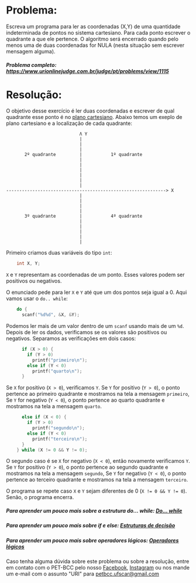 # Problema:

Escreva um programa para ler as coordenadas (X,Y) de uma quantidade indeterminada de pontos no sistema cartesiano. Para cada ponto escrever o quadrante a que ele pertence. O algoritmo será encerrado quando pelo menos uma de duas coordenadas for NULA (nesta situação sem escrever mensagem alguma).

##### Problema completo: https://www.urionlinejudge.com.br/judge/pt/problems/view/1115

# Resolução:

O objetivo desse exercício é ler duas coordenadas e escrever de qual quadrante esse ponto é no [plano cartesiano](https://brasilescola.uol.com.br/o-que-e/matematica/o-que-e-plano-cartesiano.htm). Abaixo temos um exeplo de plano cartesiano e a localização de cada quadrante:
```
                            Λ Y
                            |
                            |
                            |
       2º quadrante         |           1º quadrante
                            |
                            |
                            |
                            |
                            |
                            |
-------------------------------------------------------------> X
                            |
                            |
                            |
                            |
       3º quadrante         |           4º quadrante
                            |
                            |
                            |
                            |
                            |
```
Primeiro criamos duas variáveis do tipo `int`:
```c
    int X, Y;
```
`X` e `Y` representam as coordenadas de um ponto. Esses valores podem ser positivos ou negativos.

O enunciado pede para ler `X` e `Y` até que um dos pontos seja igual a 0. Aqui vamos usar o `do.. while`:
```c
    do {
      scanf("%d%d", &X, &Y);
```
Podemos ler mais de um valor dentro de um `scanf` usando mais de um `%d`. Depois de ler os dados, verificamos se os valores são positivos ou negativos. Separamos as verificações em dois casos:
```c
      if (X > 0) {
        if (Y > 0)
          printf("primeiro\n");
        else if (Y < 0)
          printf("quarto\n");
      }
```
Se `X` for positivo (`X > 0`), verificamos `Y`. Se `Y` for positivo (`Y > 0`), o ponto pertence ao primeiro quadrante e mostramos na tela a mensagem `primeiro`, Se `Y` for negativo (`Y < 0`), o ponto pertence ao quarto quadrante e mostramos na tela a mensagem `quarto`.
```c
      else if (X < 0) {
        if (Y > 0)
          printf("segundo\n");
        else if (Y < 0)
          printf("terceiro\n");
      }
    } while (X != 0 && Y != 0);
```
O segundo caso é se `X` for negativo (`X < 0`), então novamente verificamos `Y`. Se `Y` for positivo (`Y > 0`), o ponto pertence ao segundo quadrante e mostramos na tela a mensagem `segundo`, Se `Y` for negativo (`Y < 0`), o ponto pertence ao terceiro quadrante e mostramos na tela a mensagem `terceiro`.

O programa se repete caso `X` e `Y` sejam diferentes de 0 (`X != 0 && Y != 0`). Senão, o programa encerra.

##### Para aprender um pouco mais sobre a estrutura do... while: [Do... while](http://linguagemc.com.br/comando-do-while/)
##### Para aprender um pouco mais sobre if e else: [Estruturas de decisão](http://linguagemc.com.br/estrutura-de-decisao-if-em-linguagem-c/)
##### Para aprender um pouco mais sobre operadores lógicos: [Operadores lógicos](http://linguagemc.com.br/operadores-logicos-em-c/)

Caso tenha alguma dúvida sobre este problema ou sobre a resolução, entre em contato com o PET-BCC pelo nosso
[Facebook](https://www.facebook.com/petbcc/),
[Instagram](https://www.instagram.com/petbcc.ufscar/)
ou nos mande um e-mail com o assunto "URI" para  petbcc.ufscar@gmail.com
